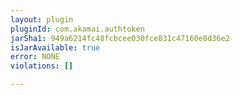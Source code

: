 ```yaml
---
layout: plugin
pluginId: com.akamai.authtoken
jarSha1: 949a6214fc48fcbcee030fce831c47160e8d36e2
isJarAvailable: true
error: NONE
violations: []

---
```


